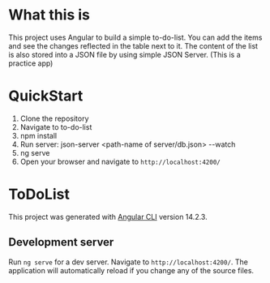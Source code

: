# What this is
This project uses Angular to build a simple to-do-list. You can add the items and see the changes reflected in the table next to it. The content of the list is also stored into a JSON file by using simple JSON Server.  (This is a practice app)

# QuickStart
1. Clone the repository
2. Navigate to to-do-list
3. npm install
4. Run server: json-server <path-name of server/db.json> --watch
5. ng serve
6. Open your browser and navigate to `http://localhost:4200/`


# ToDoList
This project was generated with [Angular CLI](https://github.com/angular/angular-cli) version 14.2.3.

## Development server

Run `ng serve` for a dev server. Navigate to `http://localhost:4200/`. The application will automatically reload if you change any of the source files.


